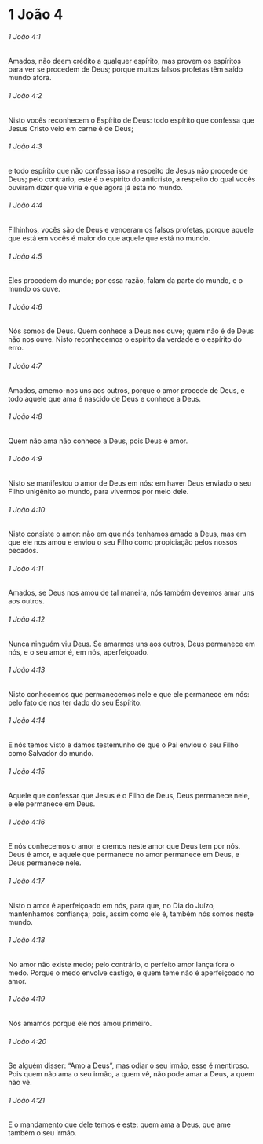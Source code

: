 # 1 João 4

###### 1 João 4:1

Amados, não deem crédito a qualquer espírito, mas provem os espíritos para ver se procedem de Deus; porque muitos falsos profetas têm saído mundo afora.

###### 1 João 4:2

Nisto vocês reconhecem o Espírito de Deus: todo espírito que confessa que Jesus Cristo veio em carne é de Deus;

###### 1 João 4:3

e todo espírito que não confessa isso a respeito de Jesus não procede de Deus; pelo contrário, este é o espírito do anticristo, a respeito do qual vocês ouviram dizer que viria e que agora já está no mundo.

###### 1 João 4:4

Filhinhos, vocês são de Deus e venceram os falsos profetas, porque aquele que está em vocês é maior do que aquele que está no mundo.

###### 1 João 4:5

Eles procedem do mundo; por essa razão, falam da parte do mundo, e o mundo os ouve.

###### 1 João 4:6

Nós somos de Deus. Quem conhece a Deus nos ouve; quem não é de Deus não nos ouve. Nisto reconhecemos o espírito da verdade e o espírito do erro.

###### 1 João 4:7

Amados, amemo-nos uns aos outros, porque o amor procede de Deus, e todo aquele que ama é nascido de Deus e conhece a Deus.

###### 1 João 4:8

Quem não ama não conhece a Deus, pois Deus é amor.

###### 1 João 4:9

Nisto se manifestou o amor de Deus em nós: em haver Deus enviado o seu Filho unigênito ao mundo, para vivermos por meio dele.

###### 1 João 4:10

Nisto consiste o amor: não em que nós tenhamos amado a Deus, mas em que ele nos amou e enviou o seu Filho como propiciação pelos nossos pecados.

###### 1 João 4:11

Amados, se Deus nos amou de tal maneira, nós também devemos amar uns aos outros.

###### 1 João 4:12

Nunca ninguém viu Deus. Se amarmos uns aos outros, Deus permanece em nós, e o seu amor é, em nós, aperfeiçoado.

###### 1 João 4:13

Nisto conhecemos que permanecemos nele e que ele permanece em nós: pelo fato de nos ter dado do seu Espírito.

###### 1 João 4:14

E nós temos visto e damos testemunho de que o Pai enviou o seu Filho como Salvador do mundo.

###### 1 João 4:15

Aquele que confessar que Jesus é o Filho de Deus, Deus permanece nele, e ele permanece em Deus.

###### 1 João 4:16

E nós conhecemos o amor e cremos neste amor que Deus tem por nós. Deus é amor, e aquele que permanece no amor permanece em Deus, e Deus permanece nele.

###### 1 João 4:17

Nisto o amor é aperfeiçoado em nós, para que, no Dia do Juízo, mantenhamos confiança; pois, assim como ele é, também nós somos neste mundo.

###### 1 João 4:18

No amor não existe medo; pelo contrário, o perfeito amor lança fora o medo. Porque o medo envolve castigo, e quem teme não é aperfeiçoado no amor.

###### 1 João 4:19

Nós amamos porque ele nos amou primeiro.

###### 1 João 4:20

Se alguém disser: “Amo a Deus”, mas odiar o seu irmão, esse é mentiroso. Pois quem não ama o seu irmão, a quem vê, não pode amar a Deus, a quem não vê.

###### 1 João 4:21

E o mandamento que dele temos é este: quem ama a Deus, que ame também o seu irmão.

